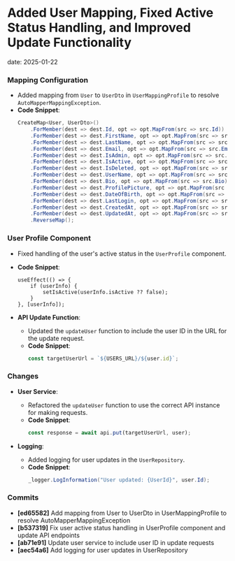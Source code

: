 # Added User Mapping, Fixed Active Status Handling, and Improved Update Functionality
date: 2025-01-22

### Mapping Configuration

  - Added mapping from `User` to `UserDto` in `UserMappingProfile` to resolve `AutoMapperMappingException`.
  - **Code Snippet**:
    ```csharp
    CreateMap<User, UserDto>()
        .ForMember(dest => dest.Id, opt => opt.MapFrom(src => src.Id))
        .ForMember(dest => dest.FirstName, opt => opt.MapFrom(src => src.FirstName))
        .ForMember(dest => dest.LastName, opt => opt.MapFrom(src => src.LastName))
        .ForMember(dest => dest.Email, opt => opt.MapFrom(src => src.Email))
        .ForMember(dest => dest.IsAdmin, opt => opt.MapFrom(src => src.IsAdmin))
        .ForMember(dest => dest.IsActive, opt => opt.MapFrom(src => src.IsActive))
        .ForMember(dest => dest.IsDeleted, opt => opt.MapFrom(src => src.IsDeleted))
        .ForMember(dest => dest.UserName, opt => opt.MapFrom(src => src.UserName))
        .ForMember(dest => dest.Bio, opt => opt.MapFrom(src => src.Bio))
        .ForMember(dest => dest.ProfilePicture, opt => opt.MapFrom(src => src.ProfilePicture))
        .ForMember(dest => dest.DateOfBirth, opt => opt.MapFrom(src => src.DateOfBirth))
        .ForMember(dest => dest.LastLogin, opt => opt.MapFrom(src => src.LastLogin))
        .ForMember(dest => dest.CreatedAt, opt => opt.MapFrom(src => src.CreatedAt))
        .ForMember(dest => dest.UpdatedAt, opt => opt.MapFrom(src => src.UpdatedAt))
        .ReverseMap();
    ```

### User Profile Component

  - Fixed handling of the user's active status in the `UserProfile` component.
  - **Code Snippet**:
    ```tsx
    useEffect(() => {
        if (userInfo) {
            setIsActive(userInfo.isActive ?? false);
        }
    }, [userInfo]);
    ```

- **API Update Function**: 
  - Updated the `updateUser` function to include the user ID in the URL for the update request.
  - **Code Snippet**:
    ```typescript
    const targetUserUrl = `${USERS_URL}/${user.id}`;
    ```

### Changes
- **User Service**: 
  - Refactored the `updateUser` function to use the correct API instance for making requests.
  - **Code Snippet**:
    ```typescript
    const response = await api.put(targetUserUrl, user);
    ```

- **Logging**: 
  - Added logging for user updates in the `UserRepository`.
  - **Code Snippet**:
    ```csharp
    _logger.LogInformation("User updated: {UserId}", user.Id);
    ```

### Commits
- **[ed65582]** Add mapping from User to UserDto in UserMappingProfile to resolve AutoMapperMappingException
- **[b537319]** Fix user active status handling in UserProfile component and update API endpoints
- **[ab71e91]** Update user service to include user ID in update requests
- **[aec54a6]** Add logging for user updates in UserRepository